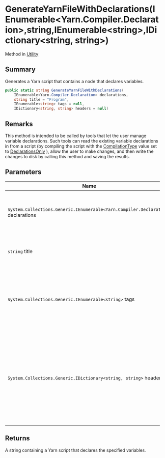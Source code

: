 # GenerateYarnFileWithDeclarations(IEnumerable\<Yarn.Compiler.Declaration>,string,IEnumerable\<string>,IDictionary\<string, string>)

Method in [Utility](yarn.compiler.utility.md)

## Summary

Generates a Yarn script that contains a node that declares variables.

```csharp
public static string GenerateYarnFileWithDeclarations(
    IEnumerable<Yarn.Compiler.Declaration> declarations,
    string title = "Program",
    IEnumerable<string> tags = null,
    IDictionary<string, string> headers = null)
```

## Remarks

This method is intended to be called by tools that let the user manage variable declarations. Such tools can read the existing variable declarations in from a script (by compiling the script with the [CompilationType](yarn.compiler.compilationjob.compilationtype.md) value set to [DeclarationsOnly](yarn.compiler.compilationjob.type.declarationsonly.md) ), allow the user to make changes, and then write the changes to disk by calling this method and saving the results.

## Parameters

| Name                                                                             | Description                                                                                                                              |
| -------------------------------------------------------------------------------- | ---------------------------------------------------------------------------------------------------------------------------------------- |
| `System.Collections.Generic.IEnumerable<Yarn.Compiler.Declaration>` declarations | The collection of [Declaration](yarn.compiler.declaration.md) objects to include in the output.                                          |
| `string` title                                                                   | The title of the node that should be generated.                                                                                          |
| `System.Collections.Generic.IEnumerable<string>` tags                            | The collection of tags that should be generated for the node. If this is `null` , no tags will be generated.                             |
| `System.Collections.Generic.IDictionary<string, string>` headers                 | The collection of additional headers that should be generated for the node. If this is `null` , no additional headers will be generated. |

## Returns

A string containing a Yarn script that declares the specified variables.
